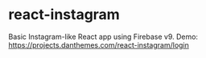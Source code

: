 ﻿# react-instagram

Basic Instagram-like React app using Firebase v9.
Demo: https://projects.danthemes.com/react-instagram/login
